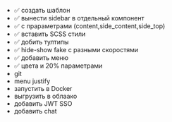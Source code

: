 ﻿- ✅ создать шаблон
- ✅ вынести sidebar в отдельный компонент 
- ✅ с прараметрами (content,side_content,side_top)
- ✅ вставить SCSS стили
- ✅ добить тултипы
- ✅ hide-show fake с разными скоростями
- ✅ добавить меню
- ✅ цвета и 20% параметрами
- git
- menu justify
- запустить в Docker
- выгрузить в облаако
- добавить JWT SSO
- добавить chat
